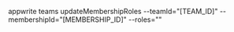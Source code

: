 appwrite teams updateMembershipRoles --teamId="[TEAM_ID]" --membershipId="[MEMBERSHIP_ID]" --roles="" 